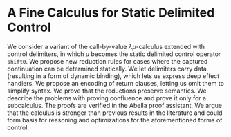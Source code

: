 # A Fine Calculus for Static Delimited Control

We consider a variant of the call-by-value $λμ$-calculus extended with control delimiters, in which $μ$ becomes the static delimited control operator `shift0`. We propose new reduction rules for cases where the captured continuation can be determined statically. We let delimiters carry data (resulting in a form of dynamic binding), which lets us express deep effect handlers. We propose an encoding of return clauses, letting us omit them to simplify syntax. We prove that the reductions preserve semantics. We describe the problems with proving confluence and prove it only for a subcalculus. The proofs are verified in the Abella proof assistant. We argue that the calculus is stronger than previous results in the literature and could form basis for reasoning and optimizations for the aforementioned forms of control.
